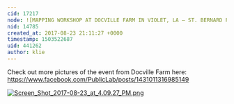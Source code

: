 ```yaml
---
cid: 17217
node: ![MAPPING WORKSHOP AT DOCVILLE FARM IN VIOLET, LA – ST. BERNARD PARISH](../notes/gilbert/08-23-2017/mapping-workshop-at-docville-farm-in-violet-la-st-bernard-parish)
nid: 14785
created_at: 2017-08-23 21:11:27 +0000
timestamp: 1503522687
uid: 441262
author: klie
---
```


Check out more pictures of the event from Docville Farm here:
https://www.facebook.com/PublicLab/posts/1431011316985149


[![Screen_Shot_2017-08-23_at_4.09.27_PM.png](https://publiclab.org/system/images/photos/000/021/405/large/Screen_Shot_2017-08-23_at_4.09.27_PM.png)](https://publiclab.org/system/images/photos/000/021/405/original/Screen_Shot_2017-08-23_at_4.09.27_PM.png)

